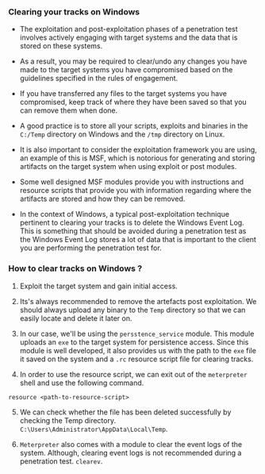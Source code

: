
### Clearing your tracks on Windows

+ The exploitation and post-exploitation phases of a penetration test involves actively engaging with target systems and the data that is stored on these systems.

+ As a result, you may be required to clear/undo any changes you have made to the target systems you have compromised based on the guidelines specified in the rules of engagement.

+ If you have transferred any files to the target systems you have compromised, keep track of where they have been saved so that you can remove them when done.

+ A good practice is to store all your scripts, exploits and binaries in the `C:/Temp` directory on Windows and the `/tmp` directory on Linux.

+ It is also important to consider the exploitation framework you are using, an example of this is MSF, which is notorious for generating and storing artifacts on the target system when using exploit or post modules.

+ Some well designed MSF modules provide you with instructions and resource scripts that provide you with information regarding where the artifacts are stored and how they can be removed.

+ In the context of Windows, a typical post-exploitation technique pertinent to clearing your tracks is to delete the Windows Event Log. This is something that should be avoided during a penetration test as the Windows Event Log stores a lot of data that is important to the client you are performing the penetration test for.

### How to clear tracks on Windows ?

1. Exploit the target system and gain initial access.

2. Its's always recommended to remove the artefacts post exploitation. We should always upload any binary to the `Temp` directory so that we can easily locate and delete it later on.

3. In our case, we'll be using the `persstence_service` module. This module uploads an `exe` to the target system for persistence access. Since this module is well developed, it also provides us with the path to the `exe` file it saved on the system and a `.rc` resource script file for clearing tracks. 

4. In order to use the resource script, we can exit out of the `meterpreter` shell and use the following command.
```
resource <path-to-resource-script>
```

5. We can check whether the file has been deleted successfully by checking the Temp directory. `C:\Users\Administrator\AppData\Local\Temp`.

6. `Meterpreter` also comes with a module to clear the event logs of the system. Although, clearing event logs is not recommended during a penetration test. `clearev`.